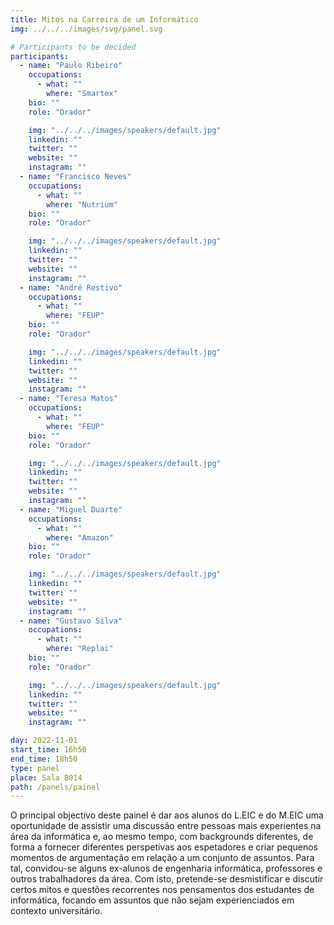 ```yaml
---
title: Mitos na Carreira de um Informático
img: ../../../images/svg/panel.svg

# Participants to be decided
participants:
  - name: "Paulo Ribeiro"
    occupations:
      - what: ""
        where: "Smartex"
    bio: ""
    role: "Orador"

    img: "../../../images/speakers/default.jpg"
    linkedin: ""
    twitter: ""
    website: ""
    instagram: ""
  - name: "Francisco Neves"
    occupations:
      - what: ""
        where: "Nutrium"
    bio: ""
    role: "Orador"

    img: "../../../images/speakers/default.jpg"
    linkedin: ""
    twitter: ""
    website: ""
    instagram: ""
  - name: "André Restivo"
    occupations:
      - what: ""
        where: "FEUP"
    bio: ""
    role: "Orador"

    img: "../../../images/speakers/default.jpg"
    linkedin: ""
    twitter: ""
    website: ""
    instagram: ""
  - name: "Teresa Matos"
    occupations:
      - what: ""
        where: "FEUP"
    bio: ""
    role: "Orador"

    img: "../../../images/speakers/default.jpg"
    linkedin: ""
    twitter: ""
    website: ""
    instagram: ""
  - name: "Miguel Duarte"
    occupations:
      - what: ""
        where: "Amazon"
    bio: ""
    role: "Orador"

    img: "../../../images/speakers/default.jpg"
    linkedin: ""
    twitter: ""
    website: ""
    instagram: ""
  - name: "Gustavo Silva"
    occupations:
      - what: ""
        where: "Replai"
    bio: ""
    role: "Orador"

    img: "../../../images/speakers/default.jpg"
    linkedin: ""
    twitter: ""
    website: ""
    instagram: ""

day: 2022-11-01
start_time: 16h50
end_time: 18h50
type: panel
place: Sala B014
path: /panels/painel
---
```


O principal objectivo deste painel é dar aos alunos do L.EIC e do M.EIC uma oportunidade de assistir uma discussão entre pessoas mais experientes na área da informática e, ao mesmo tempo, com backgrounds diferentes, de forma a fornecer diferentes perspetivas aos espetadores e criar pequenos momentos de argumentação em relação a um conjunto de assuntos. Para tal, convidou-se alguns ex-alunos de engenharia informática, professores e outros trabalhadores da área. Com isto, pretende-se desmistificar e discutir certos mitos e questões recorrentes nos pensamentos dos estudantes de informática, focando em assuntos que não sejam experienciados em contexto universitário.

